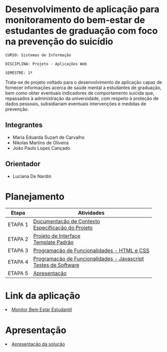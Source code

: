 # Desenvolvimento de aplicação para monitoramento do bem-estar de estudantes de graduação com foco na prevenção do suicídio

`CURSO: Sistemas de Informação`

`DISCIPLINA: Projeto - Aplicações Web`

`SEMESTRE: 1º`

Trata-se de projeto voltado para o desenvolvimento de aplicação capaz de fornecer informações acerca de saúde mental a estudantes de graduação, bem como obter eventuais indicadores de comportamento suicida que, repassados à administração da universidade, com respeito à proteção de dados pessoais, subsidiariam eventuais intervenções e medidas de prevenção.

## Integrantes

* Maria Eduarda Suzart de Carvalho
* Nikolas Martins de Oliveira
* João Paulo Lopes Cançado

## Orientador

* Luciana De Nardin

# Planejamento

| Etapa         | Atividades |
|  :----:   | ----------- |
| ETAPA 1         |[Documentação de Contexto](docs/context.md) <br> [Especificação do Projeto](docs/especification.md) |
| ETAPA 2         |[Projeto de Interface](docs/interface.md) <br> [Template Padrão](docs/template.md) |
| ETAPA 3         |[Programação de Funcionalidades - HTML e CSS](docs/development.md) |
| ETAPA 4        |[Programação de Funcionalidades - Javascript](docs/development.md) <br> [Testes de Software ](docs/tests.md) |
| ETAPA 5         | [Apresentação](presentation/README.md) |

# Link da aplicação

<li><a href="https://icei-puc-minas-pmv-si.github.io/pmv-si-2024-1-pe1-t2-monitorbemestarestudantil/"> Monitor Bem Estar Estudantil </a></li>

# Apresentação

<li><a href="presentation/README.md"> Apresentação da solução</a></li>
